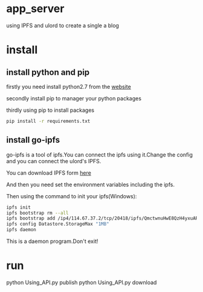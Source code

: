 # app_server
using IPFS and ulord to create a single a blog

# install
## install python and pip
firstly you need install python2.7 from the [website](https://www.python.org/)

secondly install pip to manager your python packages

thirdly using pip to install packages
```bash
pip install -r requirements.txt
```
## install go-ipfs

go-ipfs is a tool of ipfs.You can connect the ipfs using it.Change the config and you can connect the ulord's IPFS.

You can download IPFS form [here](https://github.com/ipfs/go-ipfs/releases/tag/v0.4.14)

And then you need set the environment variables including the ipfs.

Then using the command to init your ipfs(Windows):
```bash
ipfs init
ipfs bootstrap rm --all
ipfs bootstrap add /ip4/114.67.37.2/tcp/20418/ipfs/QmctwnuHwE8QzH4yxuAPtM469BiCPK5WuT9KaTK3ArwUHu
ipfs config Datastore.StorageMax "1MB"
ipfs daemon
```
This is a daemon program.Don't exit!

# run
python Using_API.py publish <your file path>
python Using_API.py download <youre hash>




